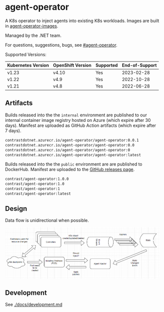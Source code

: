 # agent-operator

A K8s operator to inject agents into existing K8s workloads. Images are built in [agent-operator-images](https://github.com/Contrast-Security-Inc/agent-operator-images).

Managed by the .NET team.

For questions, suggestions, bugs, see [#agent-operator](https://contrastsecurityinc.slack.com/archives/C03FNADV430).

Supported Versions:

| Kubernetes Version | OpenShift Version | Supported | End-of-Support |
|--------------------|-------------------|-----------|----------------|
| v1.23              | v4.10             | Yes       | 2023-02-28     |
| v1.22              | v4.9              | Yes       | 2022-10-28     |
| v1.21              | v4.8              | Yes       | 2022-06-28     |

## Artifacts

Builds released into the the `internal` environment are published to our internal container image registry hosted on Azure (which expire after 30 days). Manifest are uploaded as GitHub Action artifacts (which expire after 7 days).

```
contrastdotnet.azurecr.io/agent-operator/agent-operator:0.0.1
contrastdotnet.azurecr.io/agent-operator/agent-operator:0.0
contrastdotnet.azurecr.io/agent-operator/agent-operator:0
contrastdotnet.azurecr.io/agent-operator/agent-operator:latest
```

Builds released into the the `public` environment are are published to DockerHub. Manifest are uploaded to the [GitHub releases page](https://github.com/Contrast-Security-Inc/agent-operator/releases).

```
contrast/agent-operator:1.0.0
contrast/agent-operator:1.0
contrast/agent-operator:1
contrast/agent-operator:latest
```

## Design

Data flow is unidirectional when possible.

![Data Flow](./docs/assets/data-flow.png)

## Development

See [./docs/development.md](./docs/development.md)
